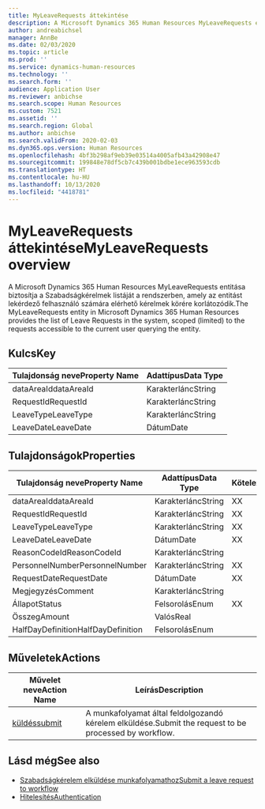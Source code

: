 ```yaml
---
title: MyLeaveRequests áttekintése
description: A Microsoft Dynamics 365 Human Resources MyLeaveRequests entitása biztosítja a Szabadságkérelmek listáját a rendszerben, amely az entitást lekérdező felhasználó számára elérhető kérelmek körére korlátozódik.
author: andreabichsel
manager: AnnBe
ms.date: 02/03/2020
ms.topic: article
ms.prod: ''
ms.service: dynamics-human-resources
ms.technology: ''
ms.search.form: ''
audience: Application User
ms.reviewer: anbichse
ms.search.scope: Human Resources
ms.custom: 7521
ms.assetid: ''
ms.search.region: Global
ms.author: anbichse
ms.search.validFrom: 2020-02-03
ms.dyn365.ops.version: Human Resources
ms.openlocfilehash: 4bf3b298af9eb39e03514a4005afb43a42908e47
ms.sourcegitcommit: 199848e78df5cb7c439b001bdbe1ece963593cdb
ms.translationtype: HT
ms.contentlocale: hu-HU
ms.lasthandoff: 10/13/2020
ms.locfileid: "4418781"
---
```

# <a name="myleaverequests-overview"></a><span data-ttu-id="c3291-103">MyLeaveRequests áttekintése</span><span class="sxs-lookup"><span data-stu-id="c3291-103">MyLeaveRequests overview</span></span>

<span data-ttu-id="c3291-104">A Microsoft Dynamics 365 Human Resources MyLeaveRequests entitása biztosítja a Szabadságkérelmek listáját a rendszerben, amely az entitást lekérdező felhasználó számára elérhető kérelmek körére korlátozódik.</span><span class="sxs-lookup"><span data-stu-id="c3291-104">The MyLeaveRequests entity in Microsoft Dynamics 365 Human Resources provides the list of Leave Requests in the system, scoped (limited) to the requests accessible to the current user querying the entity.</span></span>

## <a name="key"></a><span data-ttu-id="c3291-105">Kulcs</span><span class="sxs-lookup"><span data-stu-id="c3291-105">Key</span></span>

  | <span data-ttu-id="c3291-106">Tulajdonság neve</span><span class="sxs-lookup"><span data-stu-id="c3291-106">Property Name</span></span> | <span data-ttu-id="c3291-107">Adattípus</span><span class="sxs-lookup"><span data-stu-id="c3291-107">Data Type</span></span> |
  |---------------|-----------|
  | <span data-ttu-id="c3291-108">dataAreaId</span><span class="sxs-lookup"><span data-stu-id="c3291-108">dataAreaId</span></span>    | <span data-ttu-id="c3291-109">Karakterlánc</span><span class="sxs-lookup"><span data-stu-id="c3291-109">String</span></span>    |
  | <span data-ttu-id="c3291-110">RequestId</span><span class="sxs-lookup"><span data-stu-id="c3291-110">RequestId</span></span>     | <span data-ttu-id="c3291-111">Karakterlánc</span><span class="sxs-lookup"><span data-stu-id="c3291-111">String</span></span>    |
  | <span data-ttu-id="c3291-112">LeaveType</span><span class="sxs-lookup"><span data-stu-id="c3291-112">LeaveType</span></span>     | <span data-ttu-id="c3291-113">Karakterlánc</span><span class="sxs-lookup"><span data-stu-id="c3291-113">String</span></span>    |
  | <span data-ttu-id="c3291-114">LeaveDate</span><span class="sxs-lookup"><span data-stu-id="c3291-114">LeaveDate</span></span>     | <span data-ttu-id="c3291-115">Dátum</span><span class="sxs-lookup"><span data-stu-id="c3291-115">Date</span></span>      |
  
## <a name="properties"></a><span data-ttu-id="c3291-116">Tulajdonságok</span><span class="sxs-lookup"><span data-stu-id="c3291-116">Properties</span></span>

  | <span data-ttu-id="c3291-117">Tulajdonság neve</span><span class="sxs-lookup"><span data-stu-id="c3291-117">Property Name</span></span>     | <span data-ttu-id="c3291-118">Adattípus</span><span class="sxs-lookup"><span data-stu-id="c3291-118">Data Type</span></span> | <span data-ttu-id="c3291-119">Kötelező</span><span class="sxs-lookup"><span data-stu-id="c3291-119">Required</span></span> |
  |-------------------|-----------|----------|
  | <span data-ttu-id="c3291-120">dataAreaId</span><span class="sxs-lookup"><span data-stu-id="c3291-120">dataAreaId</span></span>        | <span data-ttu-id="c3291-121">Karakterlánc</span><span class="sxs-lookup"><span data-stu-id="c3291-121">String</span></span>    | <span data-ttu-id="c3291-122">X</span><span class="sxs-lookup"><span data-stu-id="c3291-122">X</span></span>        |
  | <span data-ttu-id="c3291-123">RequestId</span><span class="sxs-lookup"><span data-stu-id="c3291-123">RequestId</span></span>         | <span data-ttu-id="c3291-124">Karakterlánc</span><span class="sxs-lookup"><span data-stu-id="c3291-124">String</span></span>    | <span data-ttu-id="c3291-125">X</span><span class="sxs-lookup"><span data-stu-id="c3291-125">X</span></span>        |
  | <span data-ttu-id="c3291-126">LeaveType</span><span class="sxs-lookup"><span data-stu-id="c3291-126">LeaveType</span></span>         | <span data-ttu-id="c3291-127">Karakterlánc</span><span class="sxs-lookup"><span data-stu-id="c3291-127">String</span></span>    | <span data-ttu-id="c3291-128">X</span><span class="sxs-lookup"><span data-stu-id="c3291-128">X</span></span>        |
  | <span data-ttu-id="c3291-129">LeaveDate</span><span class="sxs-lookup"><span data-stu-id="c3291-129">LeaveDate</span></span>         | <span data-ttu-id="c3291-130">Dátum</span><span class="sxs-lookup"><span data-stu-id="c3291-130">Date</span></span>      | <span data-ttu-id="c3291-131">X</span><span class="sxs-lookup"><span data-stu-id="c3291-131">X</span></span>        |
  | <span data-ttu-id="c3291-132">ReasonCodeId</span><span class="sxs-lookup"><span data-stu-id="c3291-132">ReasonCodeId</span></span>      | <span data-ttu-id="c3291-133">Karakterlánc</span><span class="sxs-lookup"><span data-stu-id="c3291-133">String</span></span>    |          |
  | <span data-ttu-id="c3291-134">PersonnelNumber</span><span class="sxs-lookup"><span data-stu-id="c3291-134">PersonnelNumber</span></span>   | <span data-ttu-id="c3291-135">Karakterlánc</span><span class="sxs-lookup"><span data-stu-id="c3291-135">String</span></span>    | <span data-ttu-id="c3291-136">X</span><span class="sxs-lookup"><span data-stu-id="c3291-136">X</span></span>        |
  | <span data-ttu-id="c3291-137">RequestDate</span><span class="sxs-lookup"><span data-stu-id="c3291-137">RequestDate</span></span>       | <span data-ttu-id="c3291-138">Dátum</span><span class="sxs-lookup"><span data-stu-id="c3291-138">Date</span></span>      | <span data-ttu-id="c3291-139">X</span><span class="sxs-lookup"><span data-stu-id="c3291-139">X</span></span>        |
  | <span data-ttu-id="c3291-140">Megjegyzés</span><span class="sxs-lookup"><span data-stu-id="c3291-140">Comment</span></span>           | <span data-ttu-id="c3291-141">Karakterlánc</span><span class="sxs-lookup"><span data-stu-id="c3291-141">String</span></span>    |          |
  | <span data-ttu-id="c3291-142">Állapot</span><span class="sxs-lookup"><span data-stu-id="c3291-142">Status</span></span>            | <span data-ttu-id="c3291-143">Felsorolás</span><span class="sxs-lookup"><span data-stu-id="c3291-143">Enum</span></span>      | <span data-ttu-id="c3291-144">X</span><span class="sxs-lookup"><span data-stu-id="c3291-144">X</span></span>        |
  | <span data-ttu-id="c3291-145">Összeg</span><span class="sxs-lookup"><span data-stu-id="c3291-145">Amount</span></span>            | <span data-ttu-id="c3291-146">Valós</span><span class="sxs-lookup"><span data-stu-id="c3291-146">Real</span></span>      |          |
  | <span data-ttu-id="c3291-147">HalfDayDefinition</span><span class="sxs-lookup"><span data-stu-id="c3291-147">HalfDayDefinition</span></span> | <span data-ttu-id="c3291-148">Felsorolás</span><span class="sxs-lookup"><span data-stu-id="c3291-148">Enum</span></span>      |          |

## <a name="actions"></a><span data-ttu-id="c3291-149">Műveletek</span><span class="sxs-lookup"><span data-stu-id="c3291-149">Actions</span></span>

 | <span data-ttu-id="c3291-150">Művelet neve</span><span class="sxs-lookup"><span data-stu-id="c3291-150">Action Name</span></span>                               | <span data-ttu-id="c3291-151">Leírás</span><span class="sxs-lookup"><span data-stu-id="c3291-151">Description</span></span>                                     |
 |-------------------------------------------|-------------------------------------------------|
 | [<span data-ttu-id="c3291-152">küldés</span><span class="sxs-lookup"><span data-stu-id="c3291-152">submit</span></span>](hr-developer-api-myleaverequests-submit.md)   | <span data-ttu-id="c3291-153">A munkafolyamat által feldolgozandó kérelem elküldése.</span><span class="sxs-lookup"><span data-stu-id="c3291-153">Submit the request to be processed by workflow.</span></span> |

## <a name="see-also"></a><span data-ttu-id="c3291-154">Lásd még</span><span class="sxs-lookup"><span data-stu-id="c3291-154">See also</span></span>

- [<span data-ttu-id="c3291-155">Szabadságkérelem elküldése munkafolyamathoz</span><span class="sxs-lookup"><span data-stu-id="c3291-155">Submit a leave request to workflow</span></span>](hr-developer-api-myleaverequests-submit.md)
- [<span data-ttu-id="c3291-156">Hitelesítés</span><span class="sxs-lookup"><span data-stu-id="c3291-156">Authentication</span></span>](hr-developer-api-authentication.md)